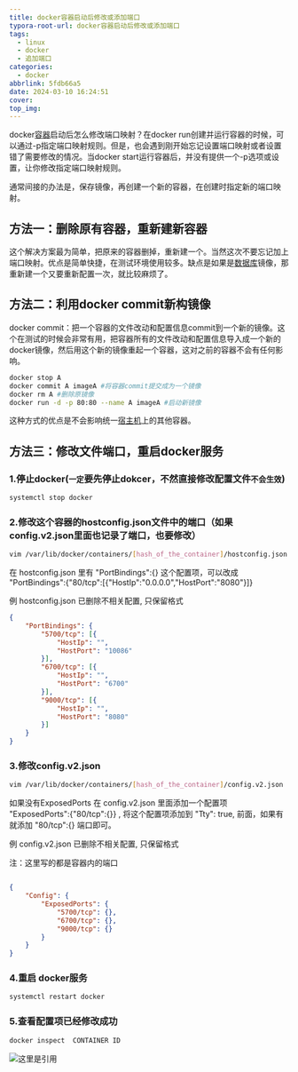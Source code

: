```yaml
---
title: docker容器启动后修改或添加端口
typora-root-url: docker容器启动后修改或添加端口
tags:
  - linux
  - docker
  - 追加端口
categories:
  - docker
abbrlink: 5fdb66a5
date: 2024-03-10 16:24:51
cover:
top_img:
---
```


docker[容器](https://cloud.tencent.com/product/tke?from_column=20065&from=20065)启动后怎么修改端口映射？在docker run创建并运行容器的时候，可以通过-p指定端口映射规则。但是，也会遇到刚开始忘记设置端口映射或者设置错了需要修改的情况。当docker start运行容器后，并没有提供一个-p选项或设置，让你修改指定端口映射规则。

通常间接的办法是，保存镜像，再创建一个新的容器，在创建时指定新的端口映射。

## 方法一：删除原有容器，重新建新容器

这个解决方案最为简单，把原来的容器删掉，重新建一个。当然这次不要忘记加上端口映射。优点是简单快捷，在测试环境使用较多。缺点是如果是[数据库](https://cloud.tencent.com/solution/database?from_column=20065&from=20065)镜像，那重新建一个又要重新配置一次，就比较麻烦了。

## 方法二：利用docker commit新构镜像

docker commit：把一个容器的文件改动和配置信息commit到一个新的镜像。这个在测试的时候会非常有用，把容器所有的文件改动和配置信息导入成一个新的docker镜像，然后用这个新的镜像重起一个容器，这对之前的容器不会有任何影响。

```bash
docker stop A
docker commit A imageA #将容器commit提交成为一个镜像
docker rm A #删除原镜像
docker run -d -p 80:80 --name A imageA #启动新镜像
```

这种方式的优点是不会影响统一[宿主机](https://cloud.tencent.com/product/cdh?from_column=20065&from=20065)上的其他容器。

## 方法三：修改文件端口，重启docker服务

### 1.停止docker(`一定`要先停止dokcer，不然直接修改配置文件`不会生效`)

```sh
systemctl stop docker
```

### 2.修改这个容器的hostconfig.json文件中的端口（如果config.v2.json里面也记录了端口，也要修改）

```sh
vim /var/lib/docker/containers/[hash_of_the_container]/hostconfig.json
```

在 hostconfig.json 里有 "PortBindings":{} 这个配置项，可以改成 "PortBindings":{"80/tcp":[{"HostIp":"0.0.0.0","HostPort":"8080"}]}

例 hostconfig.json 已删除不相关配置, 只保留格式

```json
{
    "PortBindings": {
        "5700/tcp": [{
            "HostIp": "",
            "HostPort": "10086"
        }],
        "6700/tcp": [{
            "HostIp": "",
            "HostPort": "6700"
        }],
        "9000/tcp": [{
            "HostIp": "",
            "HostPort": "8080"
        }]
    }
}
```

### 3.修改config.v2.json

```sh
vim /var/lib/docker/containers/[hash_of_the_container]/config.v2.json
```

如果没有ExposedPorts 在 config.v2.json 里面添加一个配置项 "ExposedPorts":{"80/tcp":{}} , 将这个配置项添加到 "Tty": true, 前面，如果有就添加 "80/tcp":{} 端口即可。

例 config.v2.json 已删除不相关配置, 只保留格式

注：这里写的都是容器内的端口

```json

{
    "Config": {
        "ExposedPorts": {
            "5700/tcp": {},
            "6700/tcp": {},
            "9000/tcp": {}
        }
    }
} 
```

### 4.重启 docker服务

```sh
systemctl restart docker
```

### 5.查看配置项已经修改成功

```sh
docker inspect  CONTAINER ID
```

![这里是引用](h3t6z66nrt.png)
